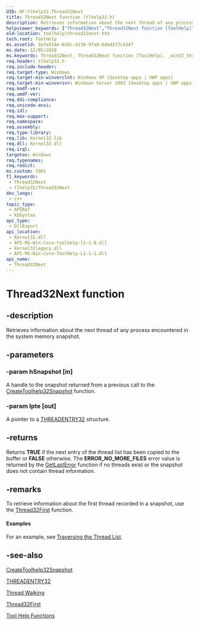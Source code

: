 ```yaml
---
UID: NF:tlhelp32.Thread32Next
title: Thread32Next function (tlhelp32.h)
description: Retrieves information about the next thread of any process encountered in the system memory snapshot.
helpviewer_keywords: ["Thread32Next","Thread32Next function [ToolHelp]","_win32_thread32next","base.thread32next","tlhelp32/Thread32Next","toolhelp.thread32next"]
old-location: toolhelp\thread32next.htm
tech.root: ToolHelp
ms.assetid: 5efe514e-626c-4138-97a0-bdad217c424f
ms.date: 12/05/2018
ms.keywords: Thread32Next, Thread32Next function [ToolHelp], _win32_thread32next, base.thread32next, tlhelp32/Thread32Next, toolhelp.thread32next
req.header: tlhelp32.h
req.include-header: 
req.target-type: Windows
req.target-min-winverclnt: Windows XP [desktop apps | UWP apps]
req.target-min-winversvr: Windows Server 2003 [desktop apps | UWP apps]
req.kmdf-ver: 
req.umdf-ver: 
req.ddi-compliance: 
req.unicode-ansi: 
req.idl: 
req.max-support: 
req.namespace: 
req.assembly: 
req.type-library: 
req.lib: Kernel32.lib
req.dll: Kernel32.dll
req.irql: 
targetos: Windows
req.typenames: 
req.redist: 
ms.custom: 19H1
f1_keywords:
 - Thread32Next
 - tlhelp32/Thread32Next
dev_langs:
 - c++
topic_type:
 - APIRef
 - kbSyntax
api_type:
 - DllExport
api_location:
 - Kernel32.dll
 - API-MS-Win-Core-toolhelp-l1-1-0.dll
 - kernel32legacy.dll
 - API-MS-Win-Core-ToolHelp-L1-1-1.dll
api_name:
 - Thread32Next
---
```


# Thread32Next function


## -description

Retrieves information about the next thread of any process encountered in the system memory snapshot.

## -parameters

### -param hSnapshot [in]

A handle to the snapshot returned from a previous call to the 
<a href="/windows/desktop/api/tlhelp32/nf-tlhelp32-createtoolhelp32snapshot">CreateToolhelp32Snapshot</a> function.

### -param lpte [out]

A pointer to a 
<a href="/windows/desktop/api/tlhelp32/ns-tlhelp32-threadentry32">THREADENTRY32</a> structure.

## -returns

Returns <b>TRUE</b> if the next entry of the thread list has been copied to the buffer or <b>FALSE</b> otherwise. The <b>ERROR_NO_MORE_FILES</b> error value is returned by the 
<a href="/windows/desktop/api/errhandlingapi/nf-errhandlingapi-getlasterror">GetLastError</a> function if no threads exist or the snapshot does not contain thread information.

## -remarks

To retrieve information about the first thread recorded in a snapshot, use the 
<a href="/windows/desktop/api/tlhelp32/nf-tlhelp32-thread32first">Thread32First</a> function.


#### Examples

For an example, see 
<a href="/windows/desktop/ToolHelp/traversing-the-thread-list">Traversing the Thread List</a>.

<div class="code"></div>

## -see-also

<a href="/windows/desktop/api/tlhelp32/nf-tlhelp32-createtoolhelp32snapshot">CreateToolhelp32Snapshot</a>



<a href="/windows/desktop/api/tlhelp32/ns-tlhelp32-threadentry32">THREADENTRY32</a>



<a href="/windows/desktop/ToolHelp/thread-walking">Thread Walking</a>



<a href="/windows/desktop/api/tlhelp32/nf-tlhelp32-thread32first">Thread32First</a>



<a href="/windows/desktop/ToolHelp/tool-help-functions">Tool Help Functions</a>